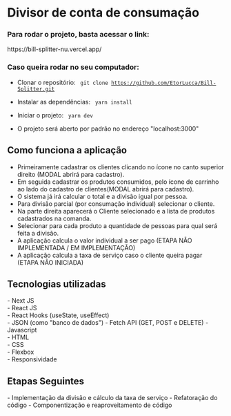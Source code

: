 <h1>Divisor de conta de consumação</h1>

<h3>Para rodar o projeto, basta acessar o link:</h3>
https://bill-splitter-nu.vercel.app/


<h3>Caso queira rodar no seu computador:</h3>

- Clonar o repositório:
  <code> git clone https://github.com/EtorLucca/Bill-Splitter.git </code>

- Instalar as dependências:
  <code> yarn install </code>

- Iniciar o projeto:
  <code> yarn dev </code>

- O projeto será aberto por padrão no endereço "localhost:3000"


<h2>Como funciona a aplicação</h2>

- Primeiramente cadastrar os clientes clicando no ícone no canto superior direito (MODAL abrirá para cadastro).
- Em seguida cadastrar os produtos consumidos, pelo ícone de carrinho ao lado do cadastro de clientes(MODAL abrirá para cadastro).
- O sistema já irá calcular o total e a divisão igual por pessoa.
- Para divisão parcial (por consumação individual) selecionar o cliente.
- Na parte direita aparecerá o Cliente selecionado e a lista de produtos cadastrados na comanda.
- Selecionar para cada produto a quantidade de pessoas para qual será feita a divisão.
- A aplicação calcula o valor individual a ser pago (ETAPA NÃO IMPLEMENTADA / EM IMPLEMENTAÇÃO)
- A aplicação calcula a taxa de serviço caso o cliente queira pagar (ETAPA NÃO INICIADA)


<h2>Tecnologias utilizadas</h2>
- Next JS <br>
- React JS <br>
- React Hooks (useState, useEffect) <br>
- JSON (como "banco de dados")
- Fetch API (GET, POST e DELETE)
- Javascript <br>
- HTML <br>
- CSS <br>
- Flexbox <br>
- Responsividade <br>


<h2>Etapas Seguintes</h2>
- Implementação da divisão e cálculo da taxa de serviço
- Refatoração do código
- Componentização e reaproveitamento de código
